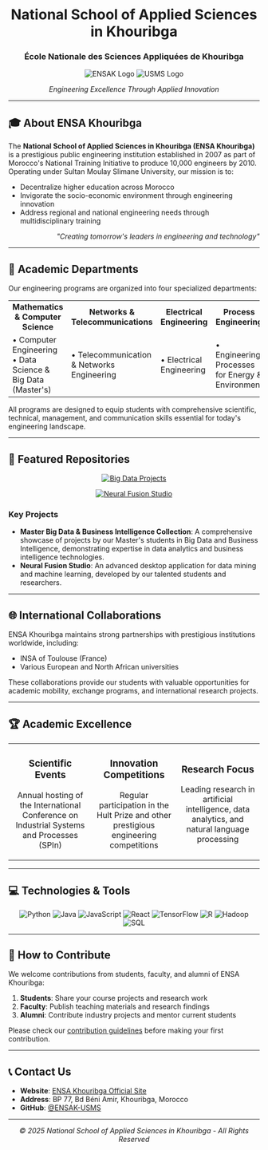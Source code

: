 
<div align="center">

# National School of Applied Sciences in Khouribga
### École Nationale des Sciences Appliquées de Khouribga

![ENSAK Logo](https://via.placeholder.com/150) 
![USMS Logo](https://via.placeholder.com/150)

*Engineering Excellence Through Applied Innovation*
</div>

---

## 🎓 About ENSA Khouribga

The **National School of Applied Sciences in Khouribga (ENSA Khouribga)** is a prestigious public engineering institution established in 2007 as part of Morocco's National Training Initiative to produce 10,000 engineers by 2010. Operating under Sultan Moulay Slimane University, our mission is to:

- Decentralize higher education across Morocco
- Invigorate the socio-economic environment through engineering innovation
- Address regional and national engineering needs through multidisciplinary training

<div align="right">
<i>"Creating tomorrow's leaders in engineering and technology"</i>
</div>

---

## 🔬 Academic Departments

Our engineering programs are organized into four specialized departments:

<table>
<tr>
<td width="25%" align="center"><b>Mathematics & Computer Science</b></td>
<td width="25%" align="center"><b>Networks & Telecommunications</b></td>
<td width="25%" align="center"><b>Electrical Engineering</b></td>
<td width="25%" align="center"><b>Process Engineering</b></td>
</tr>
<tr>
<td>
• Computer Engineering<br>
• Data Science & Big Data (Master's)
</td>
<td>
• Telecommunication & Networks Engineering
</td>
<td>
• Electrical Engineering
</td>
<td>
• Engineering Processes for Energy & Environment
</td>
</tr>
</table>

All programs are designed to equip students with comprehensive scientific, technical, management, and communication skills essential for today's engineering landscape.

---

## 🚀 Featured Repositories

<div align="center">

[![Big Data Projects](https://via.placeholder.com/300x150)](https://github.com/ENSAK-USMS/Master-Big-Data-Business-Intelligence)

[![Neural Fusion Studio](https://via.placeholder.com/300x150)](https://github.com/ENSAK-USMS)
</div>

### Key Projects

- **Master Big Data & Business Intelligence Collection**: A comprehensive showcase of projects by our Master's students in Big Data and Business Intelligence, demonstrating expertise in data analytics and business intelligence technologies.
- **Neural Fusion Studio**: An advanced desktop application for data mining and machine learning, developed by our talented students and researchers.

---

## 🌐 International Collaborations

ENSA Khouribga maintains strong partnerships with prestigious institutions worldwide, including:

- INSA of Toulouse (France)
- Various European and North African universities

These collaborations provide our students with valuable opportunities for academic mobility, exchange programs, and international research projects.

---

## 🏆 Academic Excellence

<table>
<tr>
<td width="33%" align="center">
<h3>Scientific Events</h3>
<p>Annual hosting of the International Conference on Industrial Systems and Processes (SPIn)</p>
</td>
<td width="33%" align="center">
<h3>Innovation Competitions</h3>
<p>Regular participation in the Hult Prize and other prestigious engineering competitions</p>
</td>
<td width="33%" align="center">
<h3>Research Focus</h3>
<p>Leading research in artificial intelligence, data analytics, and natural language processing</p>
</td>
</tr>
</table>

---

## 💻 Technologies & Tools

<div align="center">

![Python](https://img.shields.io/badge/-Python-3776AB?style=flat-square&logo=python&logoColor=white)
![Java](https://img.shields.io/badge/-Java-007396?style=flat-square&logo=java&logoColor=white)
![JavaScript](https://img.shields.io/badge/-JavaScript-F7DF1E?style=flat-square&logo=javascript&logoColor=black)
![React](https://img.shields.io/badge/-React-61DAFB?style=flat-square&logo=react&logoColor=black)
![TensorFlow](https://img.shields.io/badge/-TensorFlow-FF6F00?style=flat-square&logo=tensorflow&logoColor=white)
![R](https://img.shields.io/badge/-R-276DC3?style=flat-square&logo=r&logoColor=white)
![Hadoop](https://img.shields.io/badge/-Hadoop-66CCFF?style=flat-square&logo=apache-hadoop&logoColor=black)
![SQL](https://img.shields.io/badge/-SQL-4479A1?style=flat-square&logo=mysql&logoColor=white)

</div>

---

## 🤝 How to Contribute

We welcome contributions from students, faculty, and alumni of ENSA Khouribga:

1. **Students**: Share your course projects and research work
2. **Faculty**: Publish teaching materials and research findings
3. **Alumni**: Contribute industry projects and mentor current students

Please check our [contribution guidelines](https://github.com/ENSAK-USMS) before making your first contribution.

---

## 📞 Contact Us

- **Website**: [ENSA Khouribga Official Site](http://www.ensak.usms.ac.ma/)
- **Address**: BP 77, Bd Béni Amir, Khouribga, Morocco
- **GitHub**: [@ENSAK-USMS](https://github.com/ENSAK-USMS)

---

<div align="center">

*© 2025 National School of Applied Sciences in Khouribga - All Rights Reserved*

</div>
